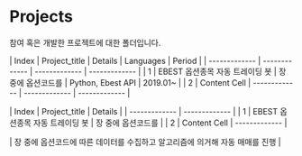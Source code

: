 # Projects
참여 혹은 개발한 프로젝트에 대한 폴더입니다.

| Index  | Project_title | Details | Languages | Period |
| ------------- | ------------- | ------------- | ------------- |
| 1  | EBEST 옵션종목 자동 트레이딩 봇  | 장 중에 옵션코드를  | Python, Ebest API | 2019.01~ |
| 2  | Content Cell  | ------------- | ------------- | ------------- |

| Index  | Project_title | Details |
| ------------- | ------------- |
| 1  | EBEST 옵션종목 자동 트레이딩 봇  | 장 중에 옵션코드를  |
| 2  | Content Cell  | ------------- |



| 장 중에 옵션코드에 따른 데이터를 수집하고 알고리즘에 의거해 자동 매매를 진행 |

